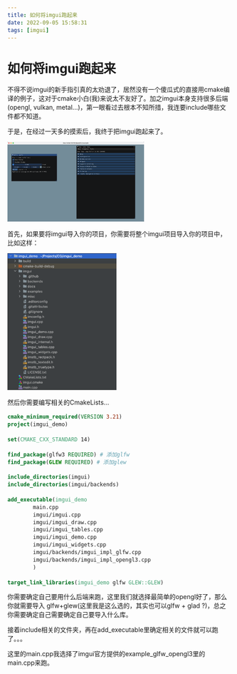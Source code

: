 ```yaml
---
title: 如何将imgui跑起来
date: 2022-09-05 15:58:31
tags: [imgui]
---
```


# 如何将imgui跑起来

不得不说imgui的新手指引真的太劝退了，居然没有一个傻瓜式的直接用cmake编译的例子，这对于cmake小白(我)来说太不友好了。加之imgui本身支持很多后端(opengl, vulkan, metal...)，第一眼看过去根本不知所措，我连要include哪些文件都不知道。

于是，在经过一天多的摸索后，我终于把imgui跑起来了。

<img src="https://raw.githubusercontent.com/ljhgpp/whatisthis/main/static/202209052028875.png" alt="image-20220905202805000" style="zoom: 30%;" />

首先，如果要将imgui导入你的项目，你需要将整个imgui项目导入你的项目中，比如这样：

<img src="https://raw.githubusercontent.com/ljhgpp/whatisthis/main/static/202209052030522.png" alt="image-20220905203020499" style="zoom:30%;" />

然后你需要编写相关的CmakeLists...

```cmake
cmake_minimum_required(VERSION 3.21)
project(imgui_demo)

set(CMAKE_CXX_STANDARD 14)

find_package(glfw3 REQUIRED) # 添加glfw
find_package(GLEW REQUIRED) # 添加glew

include_directories(imgui)
include_directories(imgui/backends)

add_executable(imgui_demo
        main.cpp
        imgui/imgui.cpp
        imgui/imgui_draw.cpp
        imgui/imgui_tables.cpp
        imgui/imgui_demo.cpp
        imgui/imgui_widgets.cpp
        imgui/backends/imgui_impl_glfw.cpp
        imgui/backends/imgui_impl_opengl3.cpp
        )

target_link_libraries(imgui_demo glfw GLEW::GLEW)
```

你需要确定自己要用什么后端来跑，这里我们就选择最简单的opengl好了，那么你就需要导入 glfw+glew(这里我是这么选的，其实也可以glfw + glad ?)，总之你需要确定自己需要确定自己要导入什么库。

接着include相关的文件夹，再在add_executable里确定相关的文件就可以跑了。。。

这里的main.cpp我选择了imgui官方提供的example_glfw_opengl3里的main.cpp来跑。

